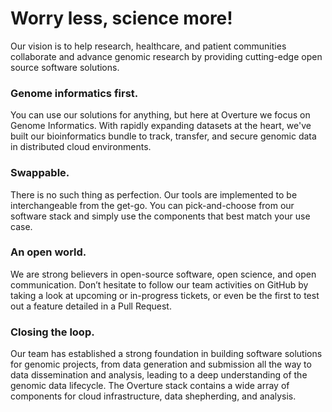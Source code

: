 # Worry less, science more!

Our vision is to help research, healthcare, and patient communities collaborate and advance genomic research by providing cutting-edge open source software solutions.

### Genome informatics first.

You can use our solutions for anything, but here at Overture we focus on Genome Informatics. With rapidly expanding datasets at the heart, we've built our bioinformatics bundle to track, transfer, and secure genomic data in distributed cloud environments.

### Swappable.

There is no such thing as perfection. Our tools are implemented to be interchangeable from the get-go. You can pick-and-choose from our software stack and simply use the components that best match your use case.

### An open world.

We are strong believers in open-source software, open science, and open communication. Don’t hesitate to follow our team activities on GitHub by taking a look at upcoming or in-progress tickets, or even be the first to test out a feature detailed in a Pull Request.

### Closing the loop.

Our team has established a strong foundation in building software solutions for genomic projects, from data generation and submission all the way to data dissemination and analysis, leading to a deep understanding of the genomic data lifecycle. The Overture stack contains a wide array of components for cloud infrastructure, data shepherding, and analysis.

